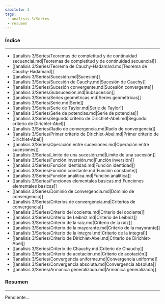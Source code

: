 ```yaml
---
capitulo: 3
tags: 
 - analisis-3/Series
 - resumen
---
```

### Índice
---
 * [[analisis 3/Series/Teoremas de completitud y de continuidad secuencial.md|Teoremas de completitud y de continuidad secuencial]]
 * [[analisis 3/Series/Teorema de Cauchy-Hadamard.md|Teorema de Cauchy-Hadamard]]
 * [[analisis 3/Series/Sucesión.md|Sucesión]]
 * [[analisis 3/Series/Sucesión de Cauchy.md|Sucesión de Cauchy]]
 * [[analisis 3/Series/Sucesión convergente.md|Sucesión convergente]]
 * [[analisis 3/Series/Subsucesión.md|Subsucesión]]
 * [[analisis 3/Series/Series geométricas.md|Series geométricas]]
 * [[analisis 3/Series/Serie.md|Serie]]
 * [[analisis 3/Series/Serie de Taylor.md|Serie de Taylor]]
 * [[analisis 3/Series/Serie de potencias.md|Serie de potencias]]
 * [[analisis 3/Series/Segundo criterio de Dirichlet-Abel.md|Segundo criterio de Dirichlet-Abel]]
 * [[analisis 3/Series/Radio de convergencia.md|Radio de convergencia]]
 * [[analisis 3/Series/Primer criterio de Dirichlet-Abel.md|Primer criterio de Dirichlet-Abel]]
 * [[analisis 3/Series/Operación entre sucesiones.md|Operación entre sucesiones]]
 * [[analisis 3/Series/Limite de una sucesión.md|Limite de una sucesión]]
 * [[analisis 3/Series/Función inversión.md|Función inversión]]
 * [[analisis 3/Series/Función identidad.md|Función identidad]]
 * [[analisis 3/Series/Función constante.md|Función constante]]
 * [[analisis 3/Series/Función analitica.md|Función analitica]]
 * [[analisis 3/Series/Funciones elementales basicas.md|Funciones elementales basicas]]
 * [[analisis 3/Series/Dominio de convergencia.md|Dominio de convergencia]]
 * [[analisis 3/Series/Criterios de convergencia.md|Criterios de convergencia]]
 * [[analisis 3/Series/Criterio del cociente.md|Criterio del cociente]]
 * [[analisis 3/Series/Criterio de Leibniz.md|Criterio de Leibniz]]
 * [[analisis 3/Series/Criterio de la raiz.md|Criterio de la raiz]]
 * [[analisis 3/Series/Criterio de la mayorante.md|Criterio de la mayorante]]
 * [[analisis 3/Series/Criterio de la integral.md|Criterio de la integral]]
 * [[analisis 3/Series/Criterio de Dirichlet-Abel.md|Criterio de Dirichlet-Abel]]
 * [[analisis 3/Series/Criterio de Chauchy.md|Criterio de Chauchy]]
 * [[analisis 3/Series/Criterio de acotación.md|Criterio de acotación]]
 * [[analisis 3/Series/Convergencia uniforme.md|Convergencia uniforme]]
 * [[analisis 3/Series/Convergencia absoluta.md|Convergencia absoluta]]
 * [[analisis 3/Series/Armonica generalizada.md|Armonica generalizada]]

### Resumen
---
Pendiente...